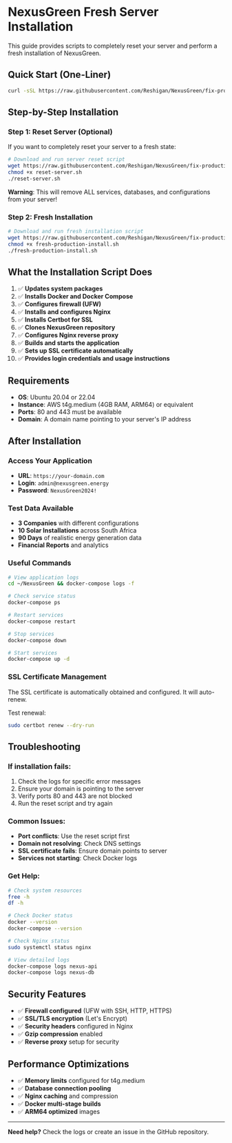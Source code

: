 # NexusGreen Fresh Server Installation

This guide provides scripts to completely reset your server and perform a fresh installation of NexusGreen.

## Quick Start (One-Liner)

```bash
curl -sSL https://raw.githubusercontent.com/Reshigan/NexusGreen/fix-production-deployment/fresh-production-install.sh | bash
```

## Step-by-Step Installation

### Step 1: Reset Server (Optional)

If you want to completely reset your server to a fresh state:

```bash
# Download and run server reset script
wget https://raw.githubusercontent.com/Reshigan/NexusGreen/fix-production-deployment/reset-server.sh
chmod +x reset-server.sh
./reset-server.sh
```

**Warning**: This will remove ALL services, databases, and configurations from your server!

### Step 2: Fresh Installation

```bash
# Download and run fresh installation script
wget https://raw.githubusercontent.com/Reshigan/NexusGreen/fix-production-deployment/fresh-production-install.sh
chmod +x fresh-production-install.sh
./fresh-production-install.sh
```

## What the Installation Script Does

1. ✅ **Updates system packages**
2. ✅ **Installs Docker and Docker Compose**
3. ✅ **Configures firewall (UFW)**
4. ✅ **Installs and configures Nginx**
5. ✅ **Installs Certbot for SSL**
6. ✅ **Clones NexusGreen repository**
7. ✅ **Configures Nginx reverse proxy**
8. ✅ **Builds and starts the application**
9. ✅ **Sets up SSL certificate automatically**
10. ✅ **Provides login credentials and usage instructions**

## Requirements

- **OS**: Ubuntu 20.04 or 22.04
- **Instance**: AWS t4g.medium (4GB RAM, ARM64) or equivalent
- **Ports**: 80 and 443 must be available
- **Domain**: A domain name pointing to your server's IP address

## After Installation

### Access Your Application
- **URL**: `https://your-domain.com`
- **Login**: `admin@nexusgreen.energy`
- **Password**: `NexusGreen2024!`

### Test Data Available
- **3 Companies** with different configurations
- **10 Solar Installations** across South Africa
- **90 Days** of realistic energy generation data
- **Financial Reports** and analytics

### Useful Commands

```bash
# View application logs
cd ~/NexusGreen && docker-compose logs -f

# Check service status
docker-compose ps

# Restart services
docker-compose restart

# Stop services
docker-compose down

# Start services
docker-compose up -d
```

### SSL Certificate Management

The SSL certificate is automatically obtained and configured. It will auto-renew.

Test renewal:
```bash
sudo certbot renew --dry-run
```

## Troubleshooting

### If installation fails:
1. Check the logs for specific error messages
2. Ensure your domain is pointing to the server
3. Verify ports 80 and 443 are not blocked
4. Run the reset script and try again

### Common Issues:
- **Port conflicts**: Use the reset script first
- **Domain not resolving**: Check DNS settings
- **SSL certificate fails**: Ensure domain points to server
- **Services not starting**: Check Docker logs

### Get Help:
```bash
# Check system resources
free -h
df -h

# Check Docker status
docker --version
docker-compose --version

# Check Nginx status
sudo systemctl status nginx

# View detailed logs
docker-compose logs nexus-api
docker-compose logs nexus-db
```

## Security Features

- ✅ **Firewall configured** (UFW with SSH, HTTP, HTTPS)
- ✅ **SSL/TLS encryption** (Let's Encrypt)
- ✅ **Security headers** configured in Nginx
- ✅ **Gzip compression** enabled
- ✅ **Reverse proxy** setup for security

## Performance Optimizations

- ✅ **Memory limits** configured for t4g.medium
- ✅ **Database connection pooling**
- ✅ **Nginx caching** and compression
- ✅ **Docker multi-stage builds**
- ✅ **ARM64 optimized** images

---

**Need help?** Check the logs or create an issue in the GitHub repository.